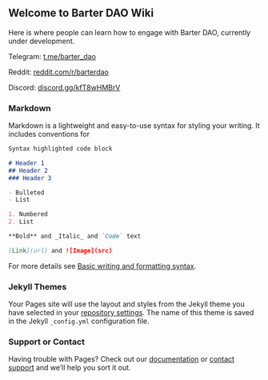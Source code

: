 ## Welcome to Barter DAO Wiki

Here is where people can learn how to engage with Barter DAO, currently under development.

Telegram: [t.me/barter_dao](https://t.me/barter_dao)

Reddit: [reddit.com/r/barterdao](https://reddit.com/r/barterdao) 

Discord: [discord.gg/kfT8wHMBrV](https://discord.gg/kfT8wHMBrV)

### Markdown

Markdown is a lightweight and easy-to-use syntax for styling your writing. It includes conventions for

```markdown
Syntax highlighted code block

# Header 1
## Header 2
### Header 3

- Bulleted
- List

1. Numbered
2. List

**Bold** and _Italic_ and `Code` text

[Link](url) and ![Image](src)
```

For more details see [Basic writing and formatting syntax](https://docs.github.com/en/github/writing-on-github/getting-started-with-writing-and-formatting-on-github/basic-writing-and-formatting-syntax).

### Jekyll Themes

Your Pages site will use the layout and styles from the Jekyll theme you have selected in your [repository settings](https://github.com/BarterDAO/wiki/settings/pages). The name of this theme is saved in the Jekyll `_config.yml` configuration file.

### Support or Contact

Having trouble with Pages? Check out our [documentation](https://docs.github.com/categories/github-pages-basics/) or [contact support](https://support.github.com/contact) and we’ll help you sort it out.
